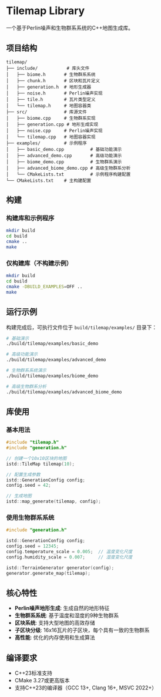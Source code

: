 # Tilemap Library

一个基于Perlin噪声和生物群系系统的C++地图生成库。

## 项目结构

```
tilemap/
├── include/           # 库头文件
│   ├── biome.h       # 生物群系系统
│   ├── chunk.h       # 区块和瓦片定义
│   ├── generation.h  # 地形生成器
│   ├── noise.h       # Perlin噪声实现
│   ├── tile.h        # 瓦片类型定义
│   └── tilemap.h     # 地图容器类
├── src/              # 库源文件
│   ├── biome.cpp     # 生物群系实现
│   ├── generation.cpp # 地形生成实现
│   ├── noise.cpp     # Perlin噪声实现
│   └── tilemap.cpp   # 地图容器实现
├── examples/         # 示例程序
│   ├── basic_demo.cpp          # 基础功能演示
│   ├── advanced_demo.cpp       # 高级功能演示
│   ├── biome_demo.cpp          # 生物群系演示
│   ├── advanced_biome_demo.cpp # 高级生物群系分析
│   └── CMakeLists.txt          # 示例程序构建配置
└── CMakeLists.txt    # 主构建配置
```

## 构建

### 构建库和示例程序

```bash
mkdir build
cd build
cmake ..
make
```

### 仅构建库（不构建示例）

```bash
mkdir build
cd build
cmake -DBUILD_EXAMPLES=OFF ..
make
```

## 运行示例

构建完成后，可执行文件位于 `build/tilemap/examples/` 目录下：

```bash
# 基础演示
./build/tilemap/examples/basic_demo

# 高级功能演示
./build/tilemap/examples/advanced_demo

# 生物群系系统演示
./build/tilemap/examples/biome_demo

# 高级生物群系分析
./build/tilemap/examples/advanced_biome_demo
```

## 库使用

### 基本用法

```cpp
#include "tilemap.h"
#include "generation.h"

// 创建一个10x10区块的地图
istd::TileMap tilemap(10);

// 配置生成参数
istd::GenerationConfig config;
config.seed = 42;

// 生成地图
istd::map_generate(tilemap, config);
```

### 使用生物群系系统

```cpp
#include "generation.h"

istd::GenerationConfig config;
config.seed = 12345;
config.temperature_scale = 0.005;  // 温度变化尺度
config.humidity_scale = 0.007;     // 湿度变化尺度

istd::TerrainGenerator generator(config);
generator.generate_map(tilemap);
```

## 核心特性

- **Perlin噪声地形生成**: 生成自然的地形特征
- **生物群系系统**: 基于温度和湿度的9种生物群系
- **区块系统**: 支持大型地图的高效存储
- **子区块分级**: 16x16瓦片的子区块，每个具有一致的生物群系
- **高性能**: 优化的内存使用和生成算法

## 编译要求

- C++23标准支持
- CMake 3.27或更高版本
- 支持C++23的编译器（GCC 13+, Clang 16+, MSVC 2022+）
